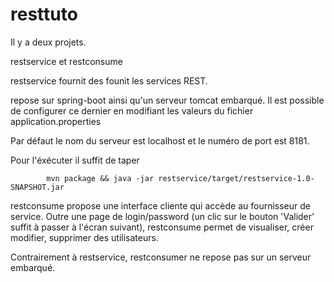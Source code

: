 resttuto
========

Il y a deux projets.

restservice et restconsume

restservice fournit des founit les services REST.

repose sur spring-boot ainsi qu'un serveur tomcat embarqué.
Il est possible de configurer ce dernier en modifiant les valeurs du fichier application.properties

Par défaut le nom du serveur est localhost et le numéro de port est 8181.

Pour l'éxécuter il suffit de taper 

			mvn package && java -jar restservice/target/restservice-1.0-SNAPSHOT.jar



restconsume propose une interface cliente qui accède au fournisseur de service.
Outre une page de login/password (un clic sur le bouton 'Valider' suffit à passer à l'écran suivant), restconsume permet de visualiser, créer modifier, supprimer des utilisateurs.

Contrairement à restservice, restconsumer ne repose pas sur un serveur embarqué.
